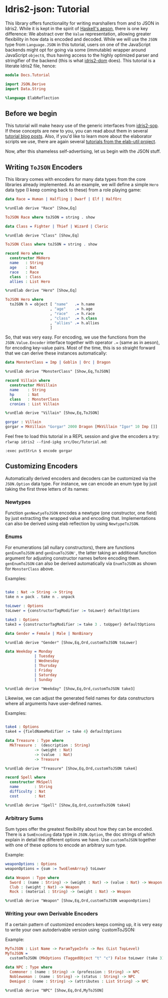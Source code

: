 # Idris2-json: Tutorial

This library offers functionality for writing marshallers
from and to JSON in Idris2. While it is kept in the spirit
of [Haskell's aeson](https://hackage.haskell.org/package/aeson),
there is one key difference: We abstract over the `Value`
representation, allowing greater flexibility in how data
is encoded and decoded. While we will use the `JSON` type
from `Language.JSON` in this tutorial, users on one of the
JavaScript backends might opt for going via some (immutable)
wrapper around JavaScript `object`s, thus having access
to the highly optimized parser and stringifier of the backend
(this is what [idris2-dom](https://github.com/stefan-hoeck/idris2-dom)
does). This tutorial is a literate Idris2 file, hence:

```idris
module Docs.Tutorial

import JSON.Derive
import Data.String

%language ElabReflection
```

## Before we begin

This tutorial will make heavy use of the generic
interfaces from [idris2-sop](https://github.com/stefan-hoeck/idris2-sop).
If these concepts are new to you, you can read about
them in several [tutorial blog posts](https://github.com/stefan-hoeck/idris2-sop/blob/main/src/Doc/Index.md).
Also, if you'd like to learn more about the elaborator scripts
we use, there are again several
[tutorials from the elab-util project](https://github.com/stefan-hoeck/idris2-elab-util/blob/main/src/Doc/Index.md).

Now, after this shameless self-advertising, let us begin with
the JSON stuff.

## Writing `ToJSON` Encoders

This library comes with encoders for many data types from
the core libraries already implemented. As an example, we
will define a simple `Hero` data type (I keep coming back
to these) from a role playing game:

```idris
data Race = Human | Halfling | Dwarf | Elf | HalfOrc

%runElab derive "Race" [Show,Eq]

ToJSON Race where toJSON = string . show

data Class = Fighter | Thief | Wizard | Cleric

%runElab derive "Class" [Show,Eq]

ToJSON Class where toJSON = string . show

record Hero where
  constructor MkHero
  name   : String
  age    : Nat
  race   : Race
  class  : Class
  allies : List Hero

%runElab derive "Hero" [Show,Eq]

ToJSON Hero where
  toJSON h = object [ "name"   .= h.name
                    , "age"    .= h.age
                    , "race"   .= h.race
                    , "class"  .= h.class
                    , "allies" .= h.allies
                    ]
```

So, that was very easy. For encoding, we use the functions
from the `JSON.Value.Encoder` interface together with operator
`.=` (same as in aeson), for encoding key-value pairs.
Most of the time, this is so straight forward that we can derive
these instances automatically:


```idris
data MonsterClass = Imp | Goblin | Orc | Dragon

%runElab derive "MonsterClass" [Show,Eq,ToJSON]

record Villain where
  constructor MkVillain
  name    : String
  hp      : Nat
  class   : MonsterClass
  cronies : List Villain

%runElab derive "Villain" [Show,Eq,ToJSON]

gorgar : Villain
gorgar = MkVillain "Gorgar" 2000 Dragon [MkVillain "Igor" 10 Imp []]
```

Feel free to load this tutorial in a REPL session and give
the encoders a try: `rlwrap idris2 --find-ipkg src/Doc/Tutorial.md`:

```repl
:exec putStrLn $ encode gorgar
```

## Customizing Encoders

Automatically derived encoders and decoders can be customized
via the `JSON.Option` data type. For instance, we can encode
an enum type by just taking the first three letters of its
names:

### Newtypes
Function `genNewtyeToJSON` encodes a newtype (one constructor, one field)
by just extracting the wrapped value and encoding that. Implementations
can also be derived using elab reflection by using `NewtypeToJSON`.

### Enums
For enumerations (all nullary constructors), there are functions
`genEnumToJSON` and `genEnumToJSON'`, the latter taking an additional
function argument for adjusting constructor names before encoding
them. `genEnumToJSON` can also be derived automatically via
`EnumToJSON` as shown for `MonsterClass` above.

Examples:

```idris

take : Nat -> String -> String
take n = pack . take n . unpack

toLower : Options
toLower = {constructorTagModifier := toLower} defaultOptions

take3 : Options
take3 = {constructorTagModifier := take 3 . toUpper} defaultOptions

data Gender = Female | Male | NonBinary

%runElab derive "Gender" [Show,Eq,Ord,customToJSON toLower]

data Weekday = Monday
             | Tuesday
             | Wednesday
             | Thursday
             | Friday
             | Saturday
             | Sunday

%runElab derive "Weekday" [Show,Eq,Ord,customToJSON take3]
```

Likewise, we can adjust the generated field names for data constructors
where all arguments have user-defined names.

Examples:

```idris

take4 : Options
take4 = {fieldNameModifier := take 4} defaultOptions

data Treasure : Type where
  MkTreasure :  (description : String)
             -> (weight : Nat)
             -> (value  : Nat)
             -> Treasure

%runElab derive "Treasure" [Show,Eq,Ord,customToJSON take4]

record Spell where
  constructor MkSpell
  name       : String
  difficulty : Nat
  cost       : Nat

%runElab derive "Spell" [Show,Eq,Ord,customToJSON take4]
```

### Arbitrary Sums
Sum types offer the greatest flexibility about how they
can be encoded. There is a `SumEncoding` data type in `JSON.Option`,
the doc strings of which explain in detail the different options we
have. Use `customToJSON` together with one of these options to encode
an arbitrary sum type.

Example:

```idris
weaponOptions : Options
weaponOptions = {sum := TwoElemArray} toLower

data Weapon : Type where
  Sword : (name : String) -> (weight : Nat) -> (value : Nat) -> Weapon
  Club : (weight : Nat) -> Weapon
  Rock : (material : String) -> (weight : Nat) -> Weapon

%runElab derive "Weapon" [Show,Eq,Ord,customToJSON weaponOptions]
```

### Writing your own Derivable Encoders

If a certain pattern of customized encoders keeps coming up,
it is very easy to write your own autoderivable version
using `customToJSON:

Example:

```idris
MyToJSON : List Name -> ParamTypeInfo -> Res (List TopLevel)
MyToJSON =
  customToJSON (MkOptions (TaggedObject "t" "c") False toLower (take 3))

data NPC : Type where
  Commoner : (name : String) -> (profession : String) -> NPC
  Noblewoman : (name : String) -> (status : String) -> NPC
  Demigod : (name : String) -> (attributes : List String) -> NPC

%runElab derive "NPC" [Show,Eq,Ord,MyToJSON]
```
